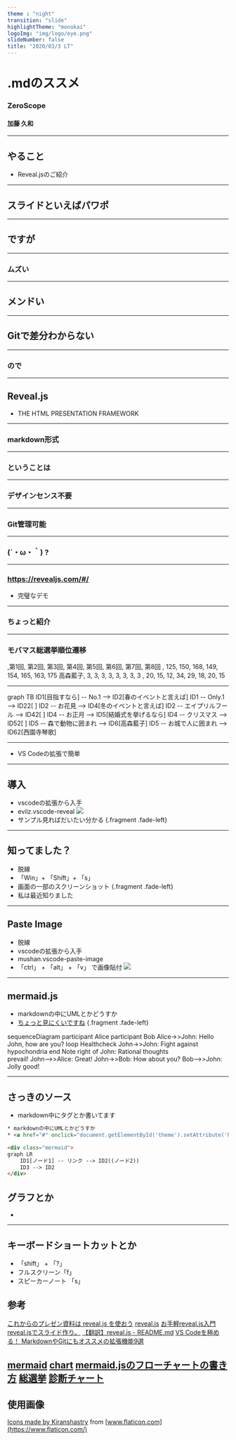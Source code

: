 ```yaml
---
theme : "night"
transition: "slide"
highlightTheme: "monokai"
logoImg: "img/logo/eye.png"
slideNumber: false
title: "2020/03/3 LT"
---
```


# .mdのススメ

### ZeroScope

#### 加藤 久和

---

## やること
* Reveal.jsのご紹介

---

## スライドといえばパワポ

---

## ですが

---

### ムズい

---

## メンドい

---

## Gitで差分わからない

---

### ので

---

## Reveal.js

* THE HTML PRESENTATION FRAMEWORK

---

### markdown形式

---

### ということは

---

### デザインセンス不要

---

### Git管理可能

---

### (´・ω・｀) ?

---

### https://revealjs.com/#/
* 完璧なデモ

---

### ちょっと紹介

---

### モバマス総選挙順位遷移

<canvas class="stretch" data-chart="bar">
,第1回, 第2回, 第3回, 第4回, 第5回, 第6回, 第7回, 第8回
    ,     125, 150, 168, 149, 154,  165, 163, 175
高森藍子,   3,   3,   3,   3,   3,   3,     3,  3
    ,      20,  15,  12,  34,  29,  18,   20,  15
<!-- 
{
"data" : {
"datasets" : [{ }, { "backgroundColor": "#ffa500" }, {  } ]
},
"options": { "responsive": true, "scales": { "xAxes": [{ "stacked": true }], "yAxes": [{ "stacked": true }] } }
}
-->
</canvas>

---

<!-- .slide: data-transition="slide" data-background="#ffffff" data-background-transition="zoom" -->

<div class="mermaid">
graph TB
    ID1[目指すなら] -- No.1 --> ID2[春のイベントと言えば]
    ID1 -- Only.1 --> ID22[ ]
    ID2 -- お花見 --> ID4[冬のイベントと言えば]
    ID2 -- エイプリルフール --> ID42[ ]
    ID4 -- お正月 --> ID5[結婚式を挙げるなら]
    ID4 -- クリスマス --> ID52[ ]
    ID5 -- 森で動物に囲まれ --> ID6[高森藍子]
    ID5 -- お城で人に囲まれ --> ID62[西園寺琴歌]
    
</div> 


---

* VS Codeの拡張で簡単

---

## 導入
* vscodeの拡張から入手
* evilz.vscode-reveal
![](img/lt/2020-02-28-21-14-43.png)
* サンプル見ればだいたい分かる {.fragment .fade-left}

---

## 知ってました？
* 脱線
* 「Win」+ 「Shift」+ 「s」
* 画面の一部のスクリーンショット {.fragment .fade-left}
* 私は最近知りました

---

## Paste Image
* 脱線
* vscodeの拡張から入手
* mushan.vscode-paste-image
* 「ctrl」 + 「alt」 + 「v」 で画像貼付
![](img/lt/2020-02-28-21-31-40.png)

---

## mermaid.js
* markdownの中にUMLとかどうすか
* <a href="#" onclick="document.getElementById('theme').setAttribute('href','libs/reveal.js/3.8.0/css/theme/white.css'); return false;">ちょっと見にくいですね</a> {.fragment .fade-left}

<div class="mermaid">
sequenceDiagram
    participant Alice
    participant Bob 
    Alice->>John: Hello John, how are you?
    loop Healthcheck
        John->>John: Fight against hypochondria
    end
    Note right of John: Rational thoughts <br/>prevail!
    John-->>Alice: Great!
    John->>Bob: How about you?
    Bob-->>John: Jolly good!
</div> 

---

## さっきのソース
* markdown中にタグとか書いてます
```html
* markdownの中にUMLとかどうすか
* <a href="#" onclick="document.getElementById('theme').setAttribute('href','libs/reveal.js/3.8.0/css/theme/white.css'); return false;">ちょっと見にくいですね</a> {.fragment .fade-left}

<div class="mermaid">
graph LR
    ID1[ノード1] -- リンク --> ID2((ノード2))
    ID3 --> ID2
</div> 

```
## グラフとか
* 
<canvas data-chart="bar">
<!-- 
{
 "data": {
  "labels": ["January"," February"," March"," April"," May"," June"," July"],
  "datasets": [
   {
    "data":[65,59,80,81,56,55,40],
    "label":"My first dataset","backgroundColor":"rgba(20,220,220,.8)"
   },
   {
    "data":[28,48,40,19,86,27,90],
    "label":"My second dataset","backgroundColor":"rgba(220,120,120,.8)"
   }
  ]
 }, 
 "options": { "responsive": "true" }
}
-->
</canvas>

---

## キーボードショートカットとか

* 「shift」 + 「?」
* フルスクリーン「f」
* スピーカーノート 「s」

## 参考
[これからのプレゼン資料は reveal.js を使おう](https://qiita.com/Targityen/items/40ae4795e2cb77c1adc6)
[reveal.js](https://github.com/hakimel/reveal.js/)
[お手軽reveal.js入門](https://jyun76.github.io/revealjs-vscode/)
[reveal.jsでスライド作り。](https://qiita.com/t-kusakabe/items/725e7438892bba395062)
[【翻訳】reveal.js - README.md](https://qiita.com/takayu90/items/0af9bd125e6704803c0d)
[VS Codeを極める！ MarkdownやGitにもオススメの拡張機能9選](https://ics.media/entry/18756/)

[mermaid](https://mermaid-js.github.io/mermaid/#/)
[chart](https://github.com/rajgoel/reveal.js-plugins/tree/master/chart)
[mermaid.jsのフローチャートの書き方](https://ryuta46.com/516)
[総選挙](https://dic.nicovideo.jp/a/%E3%82%B7%E3%83%B3%E3%83%87%E3%83%AC%E3%83%A9%E3%82%AC%E3%83%BC%E3%83%AB%E7%B7%8F%E9%81%B8%E6%8C%99)
[診断チャート](https://twitter.com/kyow_no/status/1121788776735367171)
---

## 使用画像


[Icons made by Kiranshastry](https://www.flaticon.com/authors/kiranshastry) from [www.flaticon.com](https://www.flaticon.com/)